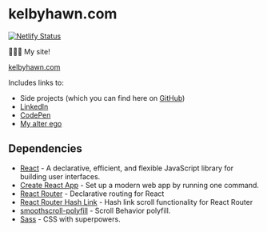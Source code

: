 # kelbyhawn.com

[![Netlify Status](https://api.netlify.com/api/v1/badges/1cfad40e-8283-4490-a220-2b66ad254c7d/deploy-status)](https://app.netlify.com/sites/kelbyhawn/deploys)

👩🏻‍💻 My site! 

[kelbyhawn.com](https://kelbyhawn.com)

Includes links to:
- Side projects (which you can find here on [GitHub](https://github.com/kelbyhawn))
- [LinkedIn](https://www.linkedin.com/in/kelby-hawn/)
- [CodePen](https://codepen.io/kelbyhawn)
- [My alter ego](https://www.instagram.com/tidywithkelby/)

## Dependencies

- [React](https://reactjs.org/) - A declarative, efficient, and flexible JavaScript library for building user interfaces. 
- [Create React App](https://create-react-app.dev) - Set up a modern web app by running one command. 
- [React Router](https://www.npmjs.com/package/react-router) - Declarative routing for React
- [React Router Hash Link](https://www.npmjs.com/package/react-router-hash-link) - Hash link scroll functionality for React Router 
- [smoothscroll-polyfill](https://www.npmjs.com/package/smoothscroll-polyfill) - Scroll Behavior polyfill.
- [Sass](https://www.npmjs.com/package/sass) - CSS with superpowers.
